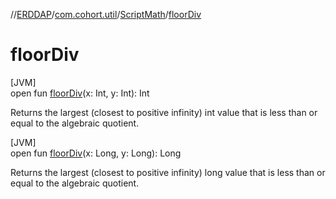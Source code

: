 //[ERDDAP](../../../index.md)/[com.cohort.util](../index.md)/[ScriptMath](index.md)/[floorDiv](floor-div.md)

# floorDiv

[JVM]\
open fun [floorDiv](floor-div.md)(x: Int, y: Int): Int

Returns the largest (closest to positive infinity) int value that is less than or equal to the algebraic quotient.

[JVM]\
open fun [floorDiv](floor-div.md)(x: Long, y: Long): Long

Returns the largest (closest to positive infinity) long value that is less than or equal to the algebraic quotient.